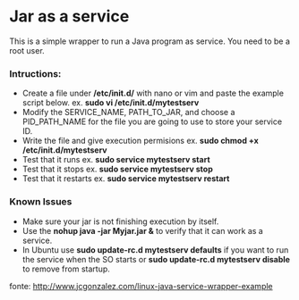# Jar as a service

This is a simple wrapper to run a Java program as service. You need to be a root user.

### Intructions:

* Create a file under  **/etc/init.d/**   with nano or vim and paste the example script below. ex.  **sudo vi /etc/init.d/mytestserv**
* Modify the SERVICE_NAME, PATH_TO_JAR, and choose a PID_PATH_NAME for the file you are going to use to store your service ID.
* Write the file and give execution permisions ex. **sudo chmod +x /etc/init.d/mytestserv**
* Test that it runs ex. **sudo service mytestserv start**
* Test that it stops ex. **sudo service mytestserv stop**
* Test that it restarts ex. **sudo service mytestserv restart**

### Known Issues
* Make sure your jar is not finishing execution by itself.
* Use the **nohup java -jar Myjar.jar &** to verify that it can work as a service.
* In Ubuntu use **sudo update-rc.d mytestserv defaults** if you want to run the service when the SO starts or **sudo update-rc.d mytestserv disable** to remove from startup.

fonte: http://www.jcgonzalez.com/linux-java-service-wrapper-example
